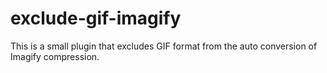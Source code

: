# exclude-gif-imagify
This is a small plugin that excludes GIF format from the auto conversion of Imagify compression.
